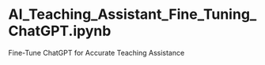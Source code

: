 # AI_Teaching_Assistant_Fine_Tuning_ChatGPT.ipynb
Fine-Tune ChatGPT for Accurate Teaching Assistance
